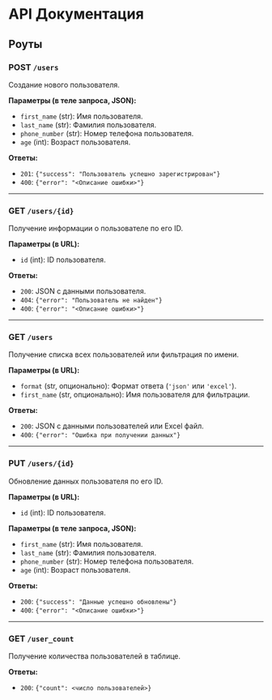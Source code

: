 # API Документация

## Роуты

### POST `/users`
Создание нового пользователя.

**Параметры (в теле запроса, JSON):**
- `first_name` (str): Имя пользователя.
- `last_name` (str): Фамилия пользователя.
- `phone_number` (str): Номер телефона пользователя.
- `age` (int): Возраст пользователя.

**Ответы:**
- `201`: `{"success": "Пользователь успешно зарегистрирован"}`
- `400`: `{"error": "<Описание ошибки>"}`

---

### GET `/users/{id}`
Получение информации о пользователе по его ID.

**Параметры (в URL):**
- `id` (int): ID пользователя.

**Ответы:**
- `200`: JSON с данными пользователя.
- `404`: `{"error": "Пользователь не найден"}`
- `400`: `{"error": "<Описание ошибки>"}`
---

### GET `/users`
Получение списка всех пользователей или фильтрация по имени.

**Параметры (в URL):**
- `format` (str, опционально): Формат ответа (`'json'` или `'excel'`).
- `first_name` (str, опционально): Имя пользователя для фильтрации.

**Ответы:**
- `200`: JSON с данными пользователей или Excel файл.
- `400`: `{"error": "Ошибка при получении данных"}`

---

### PUT `/users/{id}`
Обновление данных пользователя по его ID.

**Параметры (в URL):**
- `id` (int): ID пользователя.

**Параметры (в теле запроса, JSON):**
- `first_name` (str): Имя пользователя.
- `last_name` (str): Фамилия пользователя.
- `phone_number` (str): Номер телефона пользователя.
- `age` (int): Возраст пользователя.

**Ответы:**
- `200`: `{"success": "Данные успешно обновлены"}`
- `400`: `{"error": "<Описание ошибки>"}`

---

### GET `/user_count`
Получение количества пользователей в таблице.

**Ответы:**
- `200`: `{"count": <число пользователей>}`